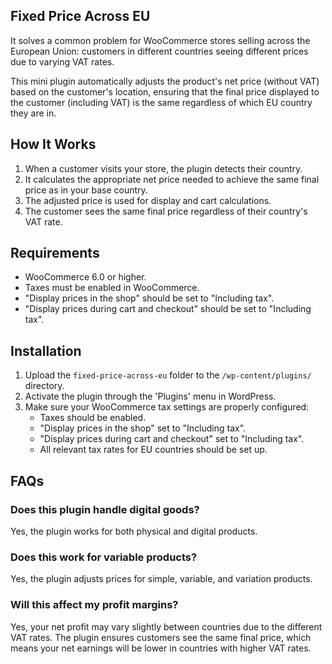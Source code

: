 ## Fixed Price Across EU

It solves a common problem for WooCommerce stores selling across the European Union: customers in different countries seeing different prices due to varying VAT rates.

This mini plugin automatically adjusts the product's net price (without VAT) based on the customer's location, ensuring that the final price displayed to the customer (including VAT) is the same regardless of which EU country they are in.

## How It Works

1. When a customer visits your store, the plugin detects their country.
2. It calculates the appropriate net price needed to achieve the same final price as in your base country.
3. The adjusted price is used for display and cart calculations.
4. The customer sees the same final price regardless of their country's VAT rate.

## Requirements

* WooCommerce 6.0 or higher.
* Taxes must be enabled in WooCommerce.
* "Display prices in the shop" should be set to "Including tax".
* "Display prices during cart and checkout" should be set to "Including tax".

## Installation

1. Upload the `fixed-price-across-eu` folder to the `/wp-content/plugins/` directory.
2. Activate the plugin through the 'Plugins' menu in WordPress.
3. Make sure your WooCommerce tax settings are properly configured:
   - Taxes should be enabled.
   - "Display prices in the shop" set to "Including tax".
   - "Display prices during cart and checkout" set to "Including tax".
   - All relevant tax rates for EU countries should be set up.

## FAQs

### Does this plugin handle digital goods?

Yes, the plugin works for both physical and digital products.

### Does this work for variable products?

Yes, the plugin adjusts prices for simple, variable, and variation products.

### Will this affect my profit margins?

Yes, your net profit may vary slightly between countries due to the different VAT rates. The plugin ensures customers see the same final price, which means your net earnings will be lower in countries with higher VAT rates.
